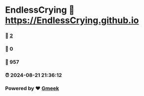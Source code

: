 # EndlessCrying :link: https://EndlessCrying.github.io 
### :page_facing_up: [2](https://EndlessCrying.github.io/tag.html) 
### :speech_balloon: 0 
### :hibiscus: 957 
### :alarm_clock: 2024-08-21 21:36:12 
### Powered by :heart: [Gmeek](https://github.com/Meekdai/Gmeek)
